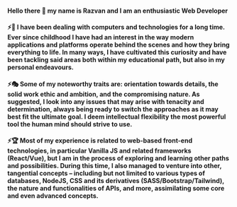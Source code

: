 #### Hello there 👋 my name is Razvan and I am an enthusiastic Web Developer

#### ⚡🔰 I have been dealing with computers and technologies for a long time. Ever since childhood I have had an interest in the way modern applications and platforms operate behind the scenes and how they bring everything to life. In many ways, I have cultivated this curiosity and have been tackling said areas both within my educational path, but also in my personal endeavours.

#### ⚡🎭 Some of my noteworthy traits are: orientation towards details, the solid work ethic and ambition, and the compromising nature. As suggested, I look into any issues that may arise with tenacity and determination, always being ready to switch the approaches as it may best fit the ultimate goal. I deem intellectual flexibility the most powerful tool the human mind should strive to use. 

#### ⚡🏆  Most of my experience is related to web-based front-end technologies, in particular Vanilla JS and related frameworks (React/Vue), but I am in the process of exploring and learning other paths and possibilities. During this time, I also managed to venture into other, tangential concepts – including but not limited to various types of databases, NodeJS, CSS and its derivatives (SASS/Bootstrap/Tailwind), the nature and functionalities of APIs, and more, assimilating some core and even advanced concepts. 

<!--
**SaleRazvan/SaleRazvan** is a ✨ _special_ ✨ repository because its `README.md` (this file) appears on your GitHub profile.

Here are some ideas to get you started:

- 🔭 I’m currently working on ...
- 🌱 I’m currently learning ...
- 👯 I’m looking to collaborate on ...
- 🤔 I’m looking for help with ...
- 💬 Ask me about ...
- 📫 How to reach me: ...
- 😄 Pronouns: ...
- ⚡ Fun fact: ...
-->

